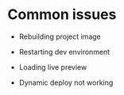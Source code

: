 # Common issues

- Rebuilding project image

- Restarting dev environment

- Loading live preview

- Dynamic deploy not working

